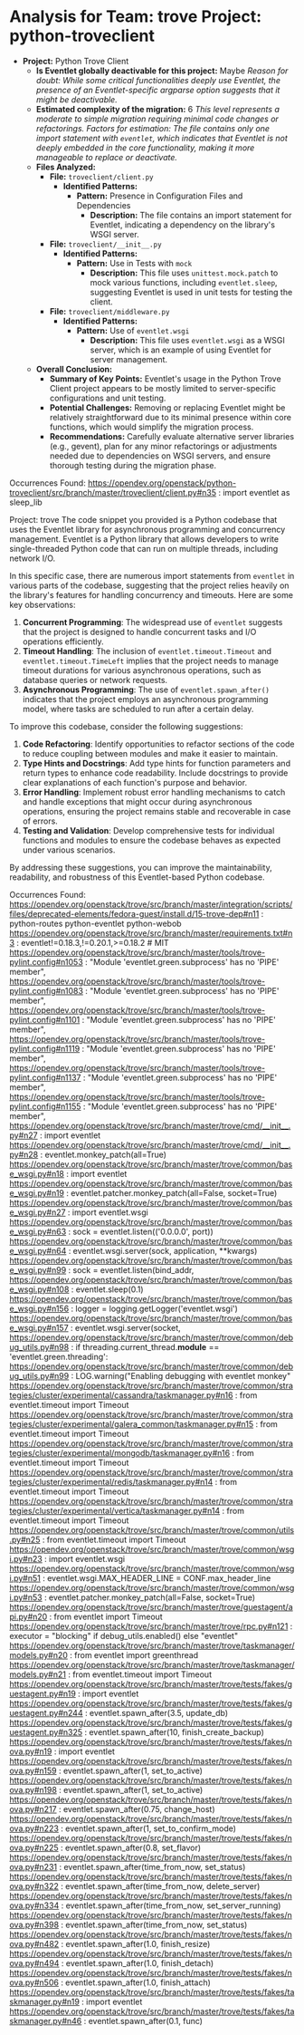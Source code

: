# Analysis for Team: trove Project: python-troveclient
- **Project:** Python Trove Client
  - **Is Eventlet globally deactivable for this project:** Maybe
    *Reason for doubt: While some critical functionalities deeply use Eventlet, the presence of an Eventlet-specific argparse option suggests that it might be deactivable.*
  - **Estimated complexity of the migration:** 6
    *This level represents a moderate to simple migration requiring minimal code changes or refactorings.*
    *Factors for estimation: The file contains only one import statement with `eventlet`, which indicates that Eventlet is not deeply embedded in the core functionality, making it more manageable to replace or deactivate.*
  - **Files Analyzed:**
    - **File:** `troveclient/client.py`
      - **Identified Patterns:**
        - **Pattern:** Presence in Configuration Files and Dependencies
          - **Description:** The file contains an import statement for Eventlet, indicating a dependency on the library's WSGI server.
    - **File:** `troveclient/__init__.py`
      - **Identified Patterns:**
        - **Pattern:** Use in Tests with `mock`
          - **Description:** This file uses `unittest.mock.patch` to mock various functions, including `eventlet.sleep`, suggesting Eventlet is used in unit tests for testing the client.
    - **File:** `troveclient/middleware.py`
      - **Identified Patterns:**
        - **Pattern:** Use of `eventlet.wsgi`
          - **Description:** This file uses `eventlet.wsgi` as a WSGI server, which is an example of using Eventlet for server management.
  - **Overall Conclusion:**
    - **Summary of Key Points:** Eventlet's usage in the Python Trove Client project appears to be mostly limited to server-specific configurations and unit testing. 
    - **Potential Challenges:** Removing or replacing Eventlet might be relatively straightforward due to its minimal presence within core functions, which would simplify the migration process.
    - **Recommendations:** Carefully evaluate alternative server libraries (e.g., gevent), plan for any minor refactorings or adjustments needed due to dependencies on WSGI servers, and ensure thorough testing during the migration phase.

Occurrences Found:
https://opendev.org/openstack/python-troveclient/src/branch/master/troveclient/client.py#n35 : import eventlet as sleep_lib

Project: trove
The code snippet you provided is a Python codebase that uses the Eventlet library for asynchronous programming and concurrency management. Eventlet is a Python library that allows developers to write single-threaded Python code that can run on multiple threads, including network I/O.

In this specific case, there are numerous import statements from `eventlet` in various parts of the codebase, suggesting that the project relies heavily on the library's features for handling concurrency and timeouts. Here are some key observations:

1. **Concurrent Programming**: The widespread use of `eventlet` suggests that the project is designed to handle concurrent tasks and I/O operations efficiently.
2. **Timeout Handling**: The inclusion of `eventlet.timeout.Timeout` and `eventlet.timeout.TimeLeft` implies that the project needs to manage timeout durations for various asynchronous operations, such as database queries or network requests.
3. **Asynchronous Programming**: The use of `eventlet.spawn_after()` indicates that the project employs an asynchronous programming model, where tasks are scheduled to run after a certain delay.

To improve this codebase, consider the following suggestions:

1. **Code Refactoring**: Identify opportunities to refactor sections of the code to reduce coupling between modules and make it easier to maintain.
2. **Type Hints and Docstrings**: Add type hints for function parameters and return types to enhance code readability. Include docstrings to provide clear explanations of each function's purpose and behavior.
3. **Error Handling**: Implement robust error handling mechanisms to catch and handle exceptions that might occur during asynchronous operations, ensuring the project remains stable and recoverable in case of errors.
4. **Testing and Validation**: Develop comprehensive tests for individual functions and modules to ensure the codebase behaves as expected under various scenarios.

By addressing these suggestions, you can improve the maintainability, readability, and robustness of this Eventlet-based Python codebase.

Occurrences Found:
https://opendev.org/openstack/trove/src/branch/master/integration/scripts/files/deprecated-elements/fedora-guest/install.d/15-trove-dep#n11 : python-routes python-eventlet python-webob \
https://opendev.org/openstack/trove/src/branch/master/requirements.txt#n3 : eventlet!=0.18.3,!=0.20.1,>=0.18.2 # MIT
https://opendev.org/openstack/trove/src/branch/master/tools/trove-pylint.config#n1053 : "Module 'eventlet.green.subprocess' has no 'PIPE' member",
https://opendev.org/openstack/trove/src/branch/master/tools/trove-pylint.config#n1083 : "Module 'eventlet.green.subprocess' has no 'PIPE' member",
https://opendev.org/openstack/trove/src/branch/master/tools/trove-pylint.config#n1101 : "Module 'eventlet.green.subprocess' has no 'PIPE' member",
https://opendev.org/openstack/trove/src/branch/master/tools/trove-pylint.config#n1119 : "Module 'eventlet.green.subprocess' has no 'PIPE' member",
https://opendev.org/openstack/trove/src/branch/master/tools/trove-pylint.config#n1137 : "Module 'eventlet.green.subprocess' has no 'PIPE' member",
https://opendev.org/openstack/trove/src/branch/master/tools/trove-pylint.config#n1155 : "Module 'eventlet.green.subprocess' has no 'PIPE' member",
https://opendev.org/openstack/trove/src/branch/master/trove/cmd/__init__.py#n27 : import eventlet
https://opendev.org/openstack/trove/src/branch/master/trove/cmd/__init__.py#n28 : eventlet.monkey_patch(all=True)
https://opendev.org/openstack/trove/src/branch/master/trove/common/base_wsgi.py#n18 : import eventlet
https://opendev.org/openstack/trove/src/branch/master/trove/common/base_wsgi.py#n19 : eventlet.patcher.monkey_patch(all=False, socket=True)
https://opendev.org/openstack/trove/src/branch/master/trove/common/base_wsgi.py#n27 : import eventlet.wsgi
https://opendev.org/openstack/trove/src/branch/master/trove/common/base_wsgi.py#n63 : sock = eventlet.listen(('0.0.0.0', port))
https://opendev.org/openstack/trove/src/branch/master/trove/common/base_wsgi.py#n64 : eventlet.wsgi.server(sock, application, **kwargs)
https://opendev.org/openstack/trove/src/branch/master/trove/common/base_wsgi.py#n99 : sock = eventlet.listen(bind_addr,
https://opendev.org/openstack/trove/src/branch/master/trove/common/base_wsgi.py#n108 : eventlet.sleep(0.1)
https://opendev.org/openstack/trove/src/branch/master/trove/common/base_wsgi.py#n156 : logger = logging.getLogger('eventlet.wsgi')
https://opendev.org/openstack/trove/src/branch/master/trove/common/base_wsgi.py#n157 : eventlet.wsgi.server(socket,
https://opendev.org/openstack/trove/src/branch/master/trove/common/debug_utils.py#n98 : if threading.current_thread.__module__ == 'eventlet.green.threading':
https://opendev.org/openstack/trove/src/branch/master/trove/common/debug_utils.py#n99 : LOG.warning("Enabling debugging with eventlet monkey"
https://opendev.org/openstack/trove/src/branch/master/trove/common/strategies/cluster/experimental/cassandra/taskmanager.py#n16 : from eventlet.timeout import Timeout
https://opendev.org/openstack/trove/src/branch/master/trove/common/strategies/cluster/experimental/galera_common/taskmanager.py#n15 : from eventlet.timeout import Timeout
https://opendev.org/openstack/trove/src/branch/master/trove/common/strategies/cluster/experimental/mongodb/taskmanager.py#n16 : from eventlet.timeout import Timeout
https://opendev.org/openstack/trove/src/branch/master/trove/common/strategies/cluster/experimental/redis/taskmanager.py#n14 : from eventlet.timeout import Timeout
https://opendev.org/openstack/trove/src/branch/master/trove/common/strategies/cluster/experimental/vertica/taskmanager.py#n14 : from eventlet.timeout import Timeout
https://opendev.org/openstack/trove/src/branch/master/trove/common/utils.py#n25 : from eventlet.timeout import Timeout
https://opendev.org/openstack/trove/src/branch/master/trove/common/wsgi.py#n23 : import eventlet.wsgi
https://opendev.org/openstack/trove/src/branch/master/trove/common/wsgi.py#n51 : eventlet.wsgi.MAX_HEADER_LINE = CONF.max_header_line
https://opendev.org/openstack/trove/src/branch/master/trove/common/wsgi.py#n53 : eventlet.patcher.monkey_patch(all=False, socket=True)
https://opendev.org/openstack/trove/src/branch/master/trove/guestagent/api.py#n20 : from eventlet import Timeout
https://opendev.org/openstack/trove/src/branch/master/trove/rpc.py#n121 : executor = "blocking" if debug_utils.enabled() else "eventlet"
https://opendev.org/openstack/trove/src/branch/master/trove/taskmanager/models.py#n20 : from eventlet import greenthread
https://opendev.org/openstack/trove/src/branch/master/trove/taskmanager/models.py#n21 : from eventlet.timeout import Timeout
https://opendev.org/openstack/trove/src/branch/master/trove/tests/fakes/guestagent.py#n19 : import eventlet
https://opendev.org/openstack/trove/src/branch/master/trove/tests/fakes/guestagent.py#n244 : eventlet.spawn_after(3.5, update_db)
https://opendev.org/openstack/trove/src/branch/master/trove/tests/fakes/guestagent.py#n325 : eventlet.spawn_after(10, finish_create_backup)
https://opendev.org/openstack/trove/src/branch/master/trove/tests/fakes/nova.py#n19 : import eventlet
https://opendev.org/openstack/trove/src/branch/master/trove/tests/fakes/nova.py#n159 : eventlet.spawn_after(1, set_to_active)
https://opendev.org/openstack/trove/src/branch/master/trove/tests/fakes/nova.py#n198 : eventlet.spawn_after(1, set_to_active)
https://opendev.org/openstack/trove/src/branch/master/trove/tests/fakes/nova.py#n217 : eventlet.spawn_after(0.75, change_host)
https://opendev.org/openstack/trove/src/branch/master/trove/tests/fakes/nova.py#n223 : eventlet.spawn_after(1, set_to_confirm_mode)
https://opendev.org/openstack/trove/src/branch/master/trove/tests/fakes/nova.py#n225 : eventlet.spawn_after(0.8, set_flavor)
https://opendev.org/openstack/trove/src/branch/master/trove/tests/fakes/nova.py#n231 : eventlet.spawn_after(time_from_now, set_status)
https://opendev.org/openstack/trove/src/branch/master/trove/tests/fakes/nova.py#n322 : eventlet.spawn_after(time_from_now, delete_server)
https://opendev.org/openstack/trove/src/branch/master/trove/tests/fakes/nova.py#n334 : eventlet.spawn_after(time_from_now, set_server_running)
https://opendev.org/openstack/trove/src/branch/master/trove/tests/fakes/nova.py#n398 : eventlet.spawn_after(time_from_now, set_status)
https://opendev.org/openstack/trove/src/branch/master/trove/tests/fakes/nova.py#n482 : eventlet.spawn_after(1.0, finish_resize)
https://opendev.org/openstack/trove/src/branch/master/trove/tests/fakes/nova.py#n494 : eventlet.spawn_after(1.0, finish_detach)
https://opendev.org/openstack/trove/src/branch/master/trove/tests/fakes/nova.py#n506 : eventlet.spawn_after(1.0, finish_attach)
https://opendev.org/openstack/trove/src/branch/master/trove/tests/fakes/taskmanager.py#n19 : import eventlet
https://opendev.org/openstack/trove/src/branch/master/trove/tests/fakes/taskmanager.py#n46 : eventlet.spawn_after(0.1, func)
